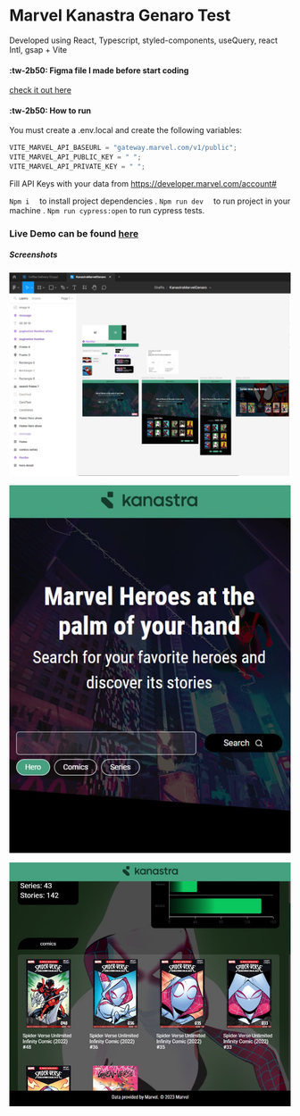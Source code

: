 # Marvel Kanastra Genaro Test

Developed using React, Typescript, styled-components, useQuery, react Intl, gsap + Vite

#### :tw-2b50: Figma file I made before start coding

[check it out here](https://www.figma.com/file/8PmgxpTN3zdYcykNjvRxge/KanastraMarvelGenaro?type=design&node-id=0%3A1&t=RHFaQdae5xvo3BUr-1 "check it out here")

#### :tw-2b50: How to run

You must create a .env.local and create the following variables:

```javascript
VITE_MARVEL_API_BASEURL = "gateway.marvel.com/v1/public";
VITE_MARVEL_API_PUBLIC_KEY = " ";
VITE_MARVEL_API_PRIVATE_KEY = " ";
```

Fill API Keys with your data from https://developer.marvel.com/account#

`Npm i  ` to install project dependencies .
`Npm run dev  ` to run project in your machine .
`Npm run cypress:open` to run cypress tests.

### Live Demo can be found [here](https://marvel-genaro-kanastra-test.vercel.app/ "here")

##### Screenshots

![](./ss1.jpg)

![](./ss2.jpg)

![](./ss3.jpg)
